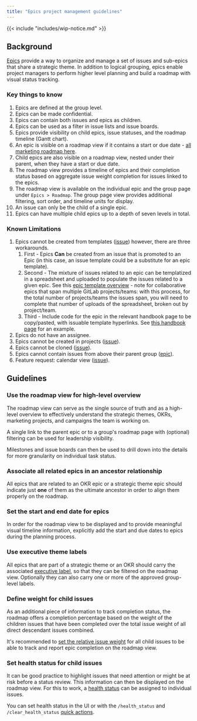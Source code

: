 ```yaml
---
title: "Epics project management guidelines"
---
```


{{< include "includes/wip-notice.md" >}}

## Background

[Epics](https://docs.gitlab.com/ee/user/group/epics) provide a way to organize and manage a set of issues and sub-epics that share a strategic theme. In addition to logical grouping, epics enable project managers to perform higher level planning and build a roadmap with visual status tracking.

### Key things to know

1. Epics are defined at the group level.
1. Epics can be made confidential.
1. Epics can contain both issues and epics as children.
1. Epics can be used as a filter in issue lists and issue boards.
1. Epics provide visibility on child epics, issue statuses, and the roadmap timeline (Gantt chart).
1. An epic is visible on a roadmap view if it contains a start or due date - [all marketing roadmap here](https://gitlab.com/groups/gitlab-com/marketing/-/roadmap?scope=all&utf8=%E2%9C%93&state=opened).
1. Child epics are also visible on a roadmap view, nested under their parent, when they have a start or due date.
1. The roadmap view provides a timeline of epics and their completion status based on aggregate issue weight completion for issues linked to the epics.
1. The roadmap view is available on the individual epic and the group page under `Epics > Roadmap`. The group page view provides additional filtering, sort order, and timeline units for display.
1. An issue can only be the child of a single epic.
1. Epics can have multiple child epics up to a depth of seven levels in total.

### Known Limitations

1. Epics cannot be created from templates ([issue](https://gitlab.com/gitlab-org/gitlab/-/issues/37079))
however, there are three workarounds.
    1. First - Epics **Can** be created from an issue that is promoted to an Epic (in this case, an issue template could be a substitute for an epic template).
    1. Second - The mixture of issues related to an epic can be templatized in a spreadsheet and uploaded to populate the issues related to a given epic.  See this [epic template overview](/handbook/marketing/brand-and-product-marketing/product-and-solution-marketing/getting-started/104/) - note for collaborative epics that span multiple GitLab projects/teams: with this process, for the total number of projects/teams the issues span, you will need to complete that number of uploads of the spreadsheet, broken out by project/team.
    1. Third - Include code for the epic in the relevant handbook page to be copy/pasted, with issuable template hyperlinks. See [this handbook page](/handbook/marketing/lifecycle-marketing/#epic-code) for an example.
1. Epics do not have an assignee.
1. Epics cannot be created in projects ([issue](https://gitlab.com/gitlab-org/gitlab/-/issues/31840)).
1. Epics cannot be cloned ([issue](https://gitlab.com/gitlab-org/gitlab/-/issues/29115)).
1. Epics cannot contain issues from above their parent group ([epic](https://gitlab.com/groups/gitlab-org/-/epics/8294)).
1. Feature request: calendar view ([issue](https://gitlab.com/gitlab-org/gitlab/-/issues/25879)).

## Guidelines

### Use the roadmap view for high-level overview

The roadmap view can serve as the single source of truth and as a high-level overview to effectively understand the strategic themes, OKRs, marketing projects, and campaigns the team is working on.

A single link to the parent epic or to a group's roadmap page with (optional) filtering can be used for leadership visibility.

Milestones and issue boards can then be used to drill down into the details for more granularity on individual task status.

### Associate all related epics in an ancestor relationship

All epics that are related to an OKR epic or a strategic theme epic should indicate just **one** of them as the ultimate ancestor in order to align them properly on the roadmap.

### Set the start and end date for epics

In order for the roadmap view to be displayed and to provide meaningful visual timeline information, explicitly add the start and due dates to epics during the planning process.

### Use executive theme labels

All epics that are part of a strategic theme or an OKR should carry the associated [executive label](/handbook/marketing/project-management-guidelines/labels/#guideline-create-labels-at-the-lowest-possible-level), so that they can be filtered on the roadmap view. Optionally they can also carry one or more of the approved group-level labels.

### Define weight for child issues

As an additional piece of information to track completion status, the roadmap offers a completion percentage based on the weight of the children issues that have been completed over the total issue weight of all direct descendant issues combined.

It's recommended to [set the relative issue weight](/handbook/marketing/project-management-guidelines/issues/#set-issue-weight) for all child issues to be able to track and report epic completion on the roadmap view.

### Set health status for child issues

It can be good practice to highlight issues that need attention or might be at risk before a status review. This information can then be displayed on the roadmap view. For this to work, a [health status](https://docs.gitlab.com/ee/user/project/issues/managing_issues.html#health-status) can be assigned to individual issues.

You can set health status in the UI or with the `/health_status` and `/clear_health_status` [quick actions](https://docs.gitlab.com/ee/user/project/quick_actions.html).
